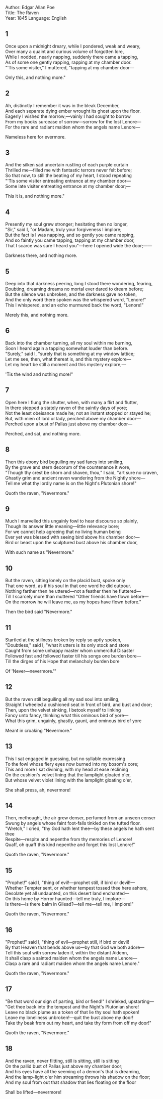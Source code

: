Author: Edgar Allan Poe  
Title: The Raven  
Year: 1845
Language: English  

## 1

Once upon a midnight dreary, while I pondered, weak and weary,  
Over many a quaint and curious volume of forgotten lore,  
While I nodded, nearly napping, suddenly there came a tapping,  
As of some one gently rapping, rapping at my chamber door.  
"'Tis some visiter," I muttered, "tapping at my chamber door—  

Only this, and nothing more."  

## 2

Ah, distinctly I remember it was in the bleak December,  
And each separate dying ember wrought its ghost upon the floor.  
Eagerly I wished the morrow;—vainly I had sought to borrow  
From my books surcease of sorrow—sorrow for the lost Lenore—  
For the rare and radiant maiden whom the angels name Lenore—  

Nameless here for evermore.  

## 3

And the silken sad uncertain rustling of each purple curtain  
Thrilled me—filled me with fantastic terrors never felt before;  
So that now, to still the beating of my heart, I stood repeating  
"'Tis some visiter entreating entrance at my chamber door—  
Some late visiter entreating entrance at my chamber door;—  

This it is, and nothing more."  

## 4

Presently my soul grew stronger; hesitating then no longer,  
"Sir," said I, "or Madam, truly your forgiveness I implore;  
But the fact is I was napping, and so gently you came rapping,  
And so faintly you came tapping, tapping at my chamber door,  
That I scarce was sure I heard you"—here I opened wide the door;——  

Darkness there, and nothing more.  

## 5

Deep into that darkness peering, long I stood there wondering, fearing,  
Doubting, dreaming dreams no mortal ever dared to dream before;  
But the silence was unbroken, and the darkness gave no token,  
And the only word there spoken was the whispered word, "Lenore!"  
This I whispered, and an echo murmured back the word, "Lenore!"  

Merely this, and nothing more.  

## 6

Back into the chamber turning, all my soul within me burning,  
Soon I heard again a tapping somewhat louder than before.  
"Surely," said I, "surely that is something at my window lattice;  
Let me see, then, what thereat is, and this mystery explore—  
Let my heart be still a moment and this mystery explore;—  

'Tis the wind and nothing more!"  

## 7

Open here I flung the shutter, when, with many a flirt and flutter,  
In there stepped a stately raven of the saintly days of yore;  
Not the least obeisance made he; not an instant stopped or stayed he;  
But, with mien of lord or lady, perched above my chamber door—  
Perched upon a bust of Pallas just above my chamber door—  

Perched, and sat, and nothing more.  

## 8

Then this ebony bird beguiling my sad fancy into smiling,  
By the grave and stern decorum of the countenance it wore,  
"Though thy crest be shorn and shaven, thou," I said, "art sure no craven,  
Ghastly grim and ancient raven wandering from the Nightly shore—  
Tell me what thy lordly name is on the Night's Plutonian shore!"  

Quoth the raven, "Nevermore."  

## 9

Much I marvelled this ungainly fowl to hear discourse so plainly,  
Though its answer little meaning—little relevancy bore;  
For we cannot help agreeing that no living human being  
Ever yet was blessed with seeing bird above his chamber door—  
Bird or beast upon the sculptured bust above his chamber door,  

With such name as "Nevermore."  

## 10

But the raven, sitting lonely on the placid bust, spoke only  
That one word, as if his soul in that one word he did outpour.  
Nothing farther then he uttered—not a feather then he fluttered—  
Till I scarcely more than muttered "Other friends have flown before—  
On the morrow he will leave me, as my hopes have flown before."  

Then the bird said "Nevermore."  

## 11

Startled at the stillness broken by reply so aptly spoken,  
"Doubtless," said I, "what it utters is its only stock and store  
Caught from some unhappy master whom unmerciful Disaster  
Followed fast and followed faster till his songs one burden bore—  
Till the dirges of his Hope that melancholy burden bore  

Of 'Never—nevermore.'"  

## 12

But the raven still beguiling all my sad soul into smiling,  
Straight I wheeled a cushioned seat in front of bird, and bust and door;  
Then, upon the velvet sinking, I betook myself to linking  
Fancy unto fancy, thinking what this ominous bird of yore—  
What this grim, ungainly, ghastly, gaunt, and ominous bird of yore  

Meant in croaking "Nevermore."  

## 13

This I sat engaged in guessing, but no syllable expressing  
To the fowl whose fiery eyes now burned into my bosom's core;  
This and more I sat divining, with my head at ease reclining  
On the cushion's velvet lining that the lamplight gloated o'er,  
But whose velvet violet lining with the lamplight gloating o'er,  

She shall press, ah, nevermore!  

## 14

Then, methought, the air grew denser, perfumed from an unseen censer  
Swung by angels whose faint foot-falls tinkled on the tufted floor.  
"Wretch," I cried, "thy God hath lent thee—by these angels he hath sent thee  
Respite—respite and nepenthe from thy memories of Lenore!  
Quaff, oh quaff this kind nepenthe and forget this lost Lenore!"  

Quoth the raven, "Nevermore."  

## 15

"Prophet!" said I, "thing of evil!—prophet still, if bird or devil!—  
Whether Tempter sent, or whether tempest tossed thee here ashore,  
Desolate yet all undaunted, on this desert land enchanted—  
On this home by Horror haunted—tell me truly, I implore—  
Is there—is there balm in Gilead?—tell me—tell me, I implore!"  

Quoth the raven, "Nevermore."  

## 16

"Prophet!" said I, "thing of evil—prophet still, if bird or devil!  
By that Heaven that bends above us—by that God we both adore—  
Tell this soul with sorrow laden if, within the distant Aidenn,  
It shall clasp a sainted maiden whom the angels name Lenore—  
Clasp a rare and radiant maiden whom the angels name Lenore."  

Quoth the raven, "Nevermore."  

## 17

"Be that word our sign of parting, bird or fiend!" I shrieked, upstarting—  
"Get thee back into the tempest and the Night's Plutonian shore!  
Leave no black plume as a token of that lie thy soul hath spoken!  
Leave my loneliness unbroken!—quit the bust above my door!  
Take thy beak from out my heart, and take thy form from off my door!"  

Quoth the raven, "Nevermore."  

## 18

And the raven, never flitting, still is sitting, still is sitting  
On the pallid bust of Pallas just above my chamber door;  
And his eyes have all the seeming of a demon's that is dreaming,  
And the lamp-light o'er him streaming throws his shadow on the floor;  
And my soul from out that shadow that lies floating on the floor  

Shall be lifted—nevermore!  
